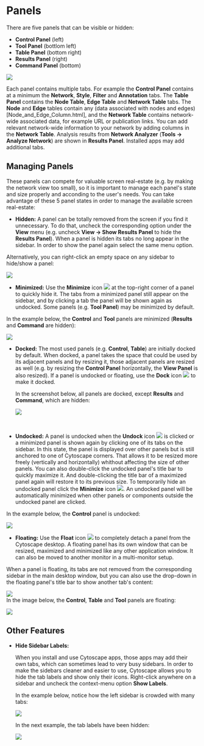 <a id="panels"> </a>
# Panels

There are five panels that can be visible or hidden:
- **Control Panel** (left)
- **Tool Panel** (bottlom left)
- **Table Panel** (bottom right)
- **Results Panel** (right)
- **Command Panel** (bottom)

![](_static/images/Panels/DockWindow_310.png)

Each panel contains multiple tabs. For example the **Control Panel** contains at a minimum the **Network**,
**Style**, **Filter** and **Annotation** tabs. The **Table Panel** contains the **Node Table**, **Edge Table** and
**Network Table** tabs. The **Node** and **Edge** tables contain any (data associated with nodes and edges)[Node_and_Edge_Column.html], and the **Network Table** contains network-wide associated data, for example URL or publication links. You can add relevant network-wide information to your network by adding columns in the **Network Table**. Analysis results from **Network Analyzer** (**Tools → Analyze Network**) 
are shown in **Results Panel**. Installed apps may add additional tabs.

<a id="managing_panels"> </a>
## Managing Panels

These panels can compete for valuable screen real-estate (e.g. by making the network view too small), so it is important to manage each panel's state and size properly and acconding to the user's needs.
You can take advantage of these 5 panel states in order to manage the available screen real-estate:

- **Hidden:** A panel can be totally removed from the screen if you find it unnecessary. To do that, uncheck the corresponding option under the **View** menu (e.g. uncheck **View → Show Results Panel** to hide the **Results Panel**). When a panel is hidden its tabs no long appear in the sidebar. In order to show the panel again select the same menu option.

Alternatively, you can right-click an empty space on any sidebar to hide/show a panel:
  
  ![](_static/images/Panels/RightClickShowPanel.png)
<br>
  

- **Minimized:** Use the **Minimize** icon ![](_static/images/Panels/MinimizeIcon.png) at the top-right corner of a panel to quickly hide it. The tabs from a minimized panel still appear on the sidebar, and by clicking a tab the panel will be shown again as undocked. Some panels (e.g. **Tool Panel**) may be minimized by default.

In the example below, the **Control** and **Tool** panels are minimized (**Results** and **Command** are hidden):
  
  ![](_static/images/Panels/ExampleMinimized.png)
<br> 

- **Docked:** The most used panels (e.g. **Control**, **Table**) are initially docked by default. When docked, a panel takes the space that could be used by its adjacent panels and by resizing it, those adjacent panels are resized as well (e.g. by resizing the **Control Panel** horizontally, the **View Panel** is also resized). If a panel is undocked or floating, use the **Dock** icon ![](_static/images/Panels/DockIcon.png) to make it docked.

  In the screenshot below, all panels are docked, except **Results** and **Command**, which are hidden:
  
  ![](_static/images/Panels/ExampleDocked.png)
<br> 

- **Undocked:** A panel is undocked when the **Undock** icon ![](_static/images/Panels/UndockIcon.png) is clicked or a minimized panel is shown again by clicking one of its tabs on the sidebar. In this state, the panel is displayed over other panels but is still anchored to one of Cytoscape corners. That allows it to be resized more freely (vertically and horizontally) whithout affecting the size of other panels. You can also double-click the undocked panel's title bar to quickly maximize it. And double-clicking the title bar of a maximized panel again will restore it to its previous size. To temporarily hide an undocked panel click the **Minimize** icon ![](_static/images/Panels/MinimizeIcon.png). An undocked panel will be automatically minimized when other panels or components outside the undocked panel are clicked.

In the example below, the **Control** panel is undocked:

  ![](_static/images/Panels/ExampleUndocked.png)
<br>
- **Floating:** Use the **Float** icon ![](_static/images/Panels/FloatIcon.png) to completely detach a panel from the Cytoscape desktop. A floating panel has its own window that can be resized, maximized and minimized like any other application window. It can also be moved to another monitor in a multi-monitor setup.

When a panel is floating, its tabs are not removed from the corresponding sidebar in the main desktop window, but you can also use the drop-down in the floating panel's title bar to show another tab's content:
  
   ![](_static/images/Panels/TabsDropDown.png)
<br>
In the image below, the **Control**, **Table** and **Tool** panels are floating:
  
  ![](_static/images/Panels/ExampleFloating.png)

<a id="other_panel_features"> </a>
## Other Features

- **Hide Sidebar Labels:**

  When you install and use Cytoscape apps, those apps may add their own tabs, which can sometimes lead to very busy sidebars. In order to make the sidebars cleaner and easier to use, Cytoscape allows you to hide the tab labels and show only their icons. Right-click anywhere on a sidebar and uncheck the context-menu option **Show Labels**.

  In the example below, notice how the left sidebar is crowded with many tabs:
  
  ![](_static/images/Panels/ShowSidebarLabels.png)
  
  In the next example, the tab labels have been hidden:
  
  ![](_static/images/Panels/HideSidebarLabels.png)
